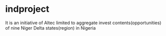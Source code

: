 # indproject
It is an initiative of Altec limited to aggregate invest contents(opportunities) of nine Niger Delta states(region) in Nigeria

